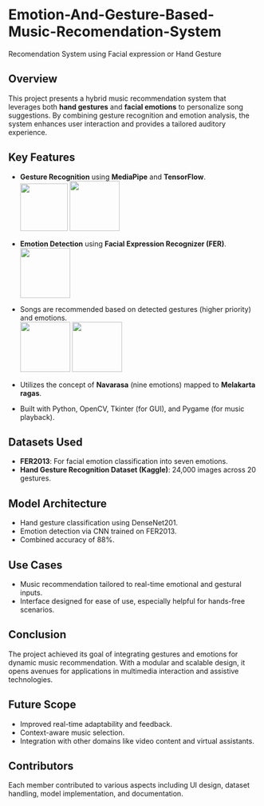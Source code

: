 # Emotion-And-Gesture-Based-Music-Recomendation-System
Recomendation System using Facial expression or Hand Gesture


## Overview
This project presents a hybrid music recommendation system that leverages both **hand gestures** and **facial emotions** to personalize song suggestions. By combining gesture recognition and emotion analysis, the system enhances user interaction and provides a tailored auditory experience.

## Key Features
- **Gesture Recognition** using **MediaPipe** and **TensorFlow**.<br>
  <img src="https://encrypted-tbn0.gstatic.com/images?q=tbn:ANd9GcREjN3y5sR8dtGkoOwaks7KShZA-aUvSM3xIQ&s" width="95">&nbsp;<img src="https://encrypted-tbn0.gstatic.com/images?q=tbn:ANd9GcQRt0OU-18slF5XnJ0no2b9gA8twntZG6UngQ&s" width="100"/>
- **Emotion Detection** using **Facial Expression Recognizer (FER)**.<br>
  <img src="https://miro.medium.com/v2/resize:fit:753/1*slyZ64ftG12VU4VTEmSfBQ.png" width="100"><br>
- Songs are recommended based on detected gestures (higher priority) and emotions.<br>
   <img src="https://miro.medium.com/v2/resize:fit:600/format:webp/1*e_7bN4nfREd0KGai-eQzGQ.gif" width="100">&nbsp;<img src="https://miro.medium.com/v2/resize:fit:1100/format:webp/1*FvfLwiPH_JmqClocxq5adA.gif" width="100"><br>
- Utilizes the concept of **Navarasa** (nine emotions) mapped to **Melakarta ragas**.<br>
   
- Built with Python, OpenCV, Tkinter (for GUI), and Pygame (for music playback).

## Datasets Used
- **FER2013**: For facial emotion classification into seven emotions.
- **Hand Gesture Recognition Dataset (Kaggle)**: 24,000 images across 20 gestures.

## Model Architecture
- Hand gesture classification using DenseNet201.
- Emotion detection via CNN trained on FER2013.
- Combined accuracy of 88%.

## Use Cases
- Music recommendation tailored to real-time emotional and gestural inputs.
- Interface designed for ease of use, especially helpful for hands-free scenarios.

## Conclusion
The project achieved its goal of integrating gestures and emotions for dynamic music recommendation. With a modular and scalable design, it opens avenues for applications in multimedia interaction and assistive technologies.

## Future Scope
- Improved real-time adaptability and feedback.
- Context-aware music selection.
- Integration with other domains like video content and virtual assistants.

## Contributors
Each member contributed to various aspects including UI design, dataset handling, model implementation, and documentation.

